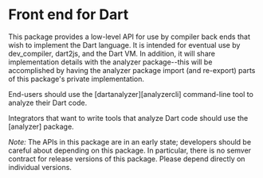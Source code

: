 # Front end for Dart

This package provides a low-level API for use by compiler back ends that wish to
implement the Dart language.  It is intended for eventual use by dev_compiler,
dart2js, and the Dart VM.  In addition, it will share implementation details
with the analyzer package--this will be accomplished by having the analyzer
package import (and re-export) parts of this package's private implementation.

End-users should use the [dartanalyzer][analyzercli] command-line tool to
analyze their Dart code.

Integrators that want to write tools that analyze Dart code should use the
[analyzer] package.

_Note:_ The APIs in this package are in an early state; developers should be
careful about depending on this package.  In particular, there is no semver
contract for release versions of this package.  Please depend directly on individual
versions.
